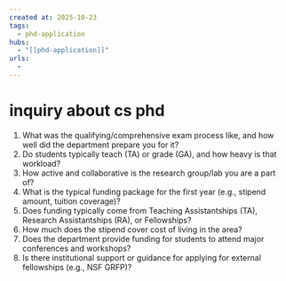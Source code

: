 ```yaml
--- 
created at: 2025-10-23
tags:
  - phd-application
hubs:
  - "[[phd-application]]"
urls:
  -
---
```


# inquiry about cs phd

1. What was the qualifying/comprehensive exam process like, and how well did the department prepare you for it?
2. Do students typically teach (TA) or grade (GA), and how heavy is that workload?
3. How active and collaborative is the research group/lab you are a part of?
4. What is the typical funding package for the first year (e.g., stipend amount, tuition coverage)?
5. Does funding typically come from Teaching Assistantships (TA), Research Assistantships (RA), or Fellowships?
6. How much does the stipend cover cost of living in the area?
7. Does the department provide funding for students to attend major conferences and workshops?
8. Is there institutional support or guidance for applying for external fellowships (e.g., NSF GRFP)?
